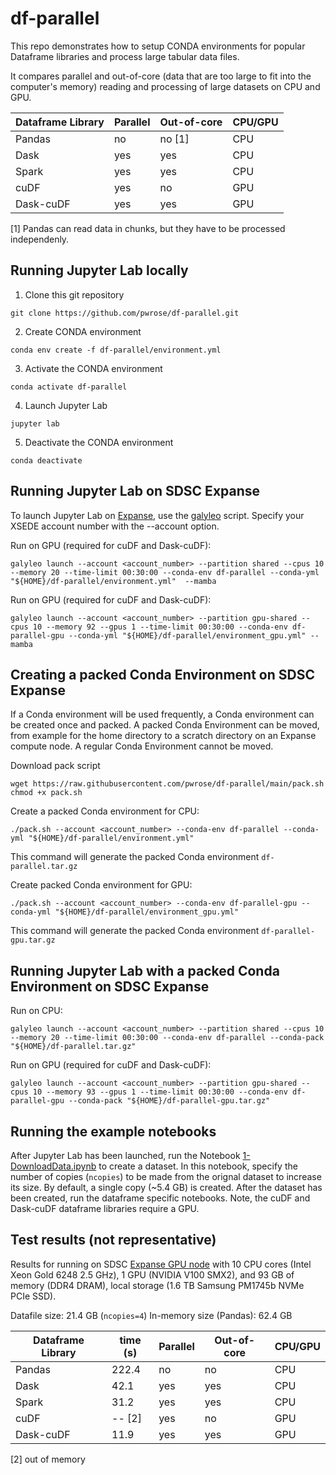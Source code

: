 # df-parallel

This repo demonstrates how to setup CONDA environments for popular Dataframe libraries and process large tabular data files.

It compares parallel and out-of-core (data that are too large to fit into the computer's memory) reading and processing of large datasets on CPU and GPU.

| Dataframe Library | Parallel | Out-of-core | CPU/GPU |
| ------------------| -------- | ----------- | ------- |
| Pandas      | no      | no [1]  | CPU |
| Dask        | yes     | yes | CPU |
| Spark       | yes     | yes | CPU |
| cuDF        | yes     | no  | GPU |
| Dask-cuDF   | yes     | yes | GPU |

[1] Pandas can read data in chunks, but they have to be processed independenly.

## Running Jupyter Lab locally
1. Clone this git repository

```
git clone https://github.com/pwrose/df-parallel.git
```
2. Create CONDA environment

```
conda env create -f df-parallel/environment.yml
```
3. Activate the CONDA environment

```
conda activate df-parallel
```
4. Launch Jupyter Lab

```
jupyter lab
```

5. Deactivate the CONDA environment

```
conda deactivate
```

## Running Jupyter Lab on SDSC Expanse
To launch Jupyter Lab on [Expanse](https://www.sdsc.edu/services/hpc/expanse/), use the [galyleo](https://github.com/mkandes/galyleo#galyleo) script. Specify your XSEDE account number with the --account option.

Run on GPU (required for cuDF and Dask-cuDF):
```
galyleo launch --account <account_number> --partition shared --cpus 10 --memory 20 --time-limit 00:30:00 --conda-env df-parallel --conda-yml "${HOME}/df-parallel/environment.yml"  --mamba
```

Run on GPU (required for cuDF and Dask-cuDF):
```
galyleo launch --account <account_number> --partition gpu-shared --cpus 10 --memory 92 --gpus 1 --time-limit 00:30:00 --conda-env df-parallel-gpu --conda-yml "${HOME}/df-parallel/environment_gpu.yml" --mamba
```

## Creating a packed Conda Environment on SDSC Expanse
If a Conda environment will be used frequently, a Conda environment can be created once and packed. A packed Conda Environment can be moved, from example for the home directory to a scratch directory on an Expanse compute node. A regular Conda Environment cannot be moved.

Download pack script
```
wget https://raw.githubusercontent.com/pwrose/df-parallel/main/pack.sh
chmod +x pack.sh
```

Create a packed Conda environment for CPU:
```
./pack.sh --account <account_number> --conda-env df-parallel --conda-yml "${HOME}/df-parallel/environment.yml"
```
This command will generate the packed Conda environment ```df-parallel.tar.gz```

Create packed Conda environment for GPU:
```
./pack.sh --account <account_number> --conda-env df-parallel-gpu --conda-yml "${HOME}/df-parallel/environment_gpu.yml"
```
This command will generate the packed Conda environment ```df-parallel-gpu.tar.gz```

## Running Jupyter Lab with a packed Conda Environment on SDSC Expanse
Run on CPU:
```
galyleo launch --account <account_number> --partition shared --cpus 10 --memory 20 --time-limit 00:30:00 --conda-env df-parallel --conda-pack "${HOME}/df-parallel.tar.gz"
```

Run on GPU (required for cuDF and Dask-cuDF):
```
galyleo launch --account <account_number> --partition gpu-shared --cpus 10 --memory 93 --gpus 1 --time-limit 00:30:00 --conda-env df-parallel-gpu --conda-pack "${HOME}/df-parallel-gpu.tar.gz"
```

## Running the example notebooks
After Jupyter Lab has been launched, run the Notebook [1-DownloadData.ipynb](1-DownloadData.ipynb) to create a dataset. In this notebook, specify the number of copies (`ncopies`) to be made from the orignal dataset to increase its size. By default, a single copy (~5.4 GB) is created. After the dataset has been created, run the dataframe specific notebooks. Note, the cuDF and Dask-cuDF dataframe libraries require a GPU.

## Test results (not representative)
Results for running on SDSC [Expanse GPU node](https://www.sdsc.edu/support/user_guides/expanse.html) with 10 CPU cores (Intel Xeon Gold 6248 2.5 GHz), 1 GPU (NVIDIA V100 SMX2), and 93 GB of memory (DDR4 DRAM), local storage (1.6 TB Samsung PM1745b NVMe PCIe SSD).

Datafile size: 21.4 GB (`ncopies=4`)
In-memory size (Pandas): 62.4 GB

| Dataframe Library | time (s) | Parallel | Out-of-core | CPU/GPU |
| ------------------| -------- | -------- |---- | ------- |
| Pandas            | 222.4    | no       | no  | CPU |
| Dask              | 42.1     | yes      | yes | CPU |
| Spark             | 31.2     | yes      | yes | CPU |
| cuDF              | -- [2]   |yes       | no  | GPU |
| Dask-cuDF         | 11.9     |yes       | yes | GPU |

[2] out of memory
